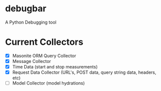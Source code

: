 # debugbar
A Python Debugging tool

# Current Collectors

- [x] Masonite ORM Query Collector
- [x] Message Collector
- [x] Time Data (start and stop measurements)
- [x] Request Data Collector (URL's, POST data, query string data, headers, etc)
- [ ] Model Collector (model hydrations)
